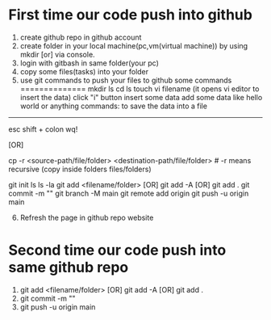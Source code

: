 First time our code push into github
======================================
1. create github repo in github account
2. create folder in your local machine(pc,vm(virtual machine)) by using mkdir [or] via console.
3. login with gitbash in same folder(your pc)
4. copy some files(tasks) into your folder 
5. use git commands to push your files to github
some commands
==============
mkdir <foldername>
ls
cd <foldername>
ls
touch <filename>
vi filename (it opens vi editor to insert the data)
click "i" button insert some data
add some data like hello world or anything
commands: to save the data into a file
--------
esc 
shift + colon 
wq!

[OR]
  
cp -r <source-path/file/folder> <destination-path/file/folder>  # -r means recursive (copy inside folders files/folders)

git init
ls
ls -la
git add <filename/folder> [OR] git add -A [OR] git add .
git commit -m "<message>"
git branch -M main
git remote add origin <https github repo url>
git push -u origin main

6. Refresh the page in github repo website


Second time our code push into same github repo
================================================
1. git add <filename/folder> [OR] git add -A [OR] git add .
2. git commit -m "<message>"
3. git push -u origin main
